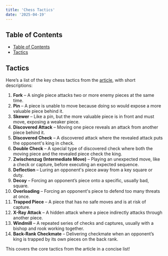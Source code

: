 ```yaml
---
title: 'Chess Tactics'
date: '2025-04-19'
---
```


## Table of Contents

- [Table of Contents](#table-of-contents)
- [Tactics](#tactics)

## Tactics

Here’s a list of the key chess tactics from the [article](https://www.chess.com/article/view/chess-tactics#attackingf7f2), with short descriptions:

1. **Fork** – A single piece attacks two or more enemy pieces at the same time.
2. **Pin** – A piece is unable to move because doing so would expose a more valuable piece behind it.
3. **Skewer** – Like a pin, but the more valuable piece is in front and must move, exposing a weaker piece.
4. **Discovered Attack** – Moving one piece reveals an attack from another piece behind it.
5. **Discovered Check** – A discovered attack where the revealed attack puts the opponent's king in check.
6. **Double Check** – A special type of discovered check where both the moving piece and the revealed piece check the king.
7. **Zwischenzug (Intermediate Move)** – Playing an unexpected move, like a check or capture, before executing an expected sequence.
8. **Deflection** – Luring an opponent's piece away from a key square or duty.
9. **Decoy** – Forcing an opponent’s piece onto a specific, usually bad, square.
10. **Overloading** – Forcing an opponent's piece to defend too many threats at once.
11. **Trapped Piece** – A piece that has no safe moves and is at risk of capture.
12. **X-Ray Attack** – A hidden attack where a piece indirectly attacks through another piece.
13. **Windmill** – A repeated series of checks and captures, usually with a bishop and rook working together.
14. **Back-Rank Checkmate** – Delivering checkmate when an opponent’s king is trapped by its own pieces on the back rank.

This covers the core tactics from the article in a concise list!
